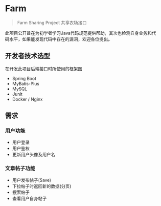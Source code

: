 # Farm

> Farm Sharing Project 共享农场接口

此项目公开旨在为初学者学习Java代码规范提供帮助，其次也检测自身业务和代码水平，如果能发现代码中存在的漏洞，欢迎各位提出。

## 开发者技术选型

在开发此项目后端接口时所使用的框架图

* Spring Boot
* MyBatis-Plus
* MySQL
* Junit 
* Docker / Nginx



## 需求

### 用户功能

* 用户登录
* 用户鉴权
* 更新用户头像及用户名



### 文章帖子功能

* 用户发布帖子(Save)
* 下拉帖子时返回新的数据(分页)
* 搜索帖子
* 查看用户自身帖子

